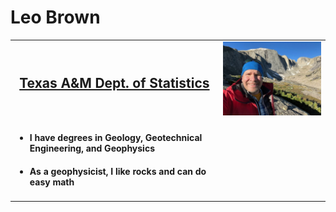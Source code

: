 <title> Leo's webpage </title>

<head> <h1> Leo Brown </h1> </head>

<body>
	<table>
	  <tr>
		<td style="text-align:center"> <a href="https://artsci.tamu.edu/statistics/index.html">  <h2> Texas A&M Dept. of Statistics </h2> </a> </td>
		<td> <img width = 300 src="LeoPic.jpg">  </td>
	  </tr>
	  <tr>
		<td> 
			<ul> <li> <h4> I have degrees in Geology, Geotechnical Engineering, and Geophysics
			  <li> <h4> As a geophysicist, I like rocks and can do easy math  
